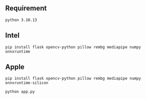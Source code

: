 
## Requirement
```
python 3.10.13
```


## Intel 
```
pip install flask opencv-python pillow rembg mediapipe numpy onnxruntime
```

## Apple 
```
pip install flask opencv-python pillow rembg mediapipe numpy onnxruntime-silicon
```

```
python app.py
```
